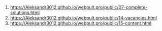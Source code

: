 <!-- https://github.com/Aleksandr3012/webpult.pro -->
1. <https://Aleksandr3012.github.io/webpult.pro/public/07-complete-solutions.html>
1. <https://Aleksandr3012.github.io/webpult.pro/public/14-vacancies.html>
1. <https://Aleksandr3012.github.io/webpult.pro/public/15-content.html>